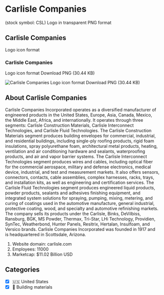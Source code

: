 # Carlisle Companies
 (stock symbol: CSL) Logo in transparent PNG format

## Carlisle Companies
 Logo icon format

### Carlisle Companies
 Logo icon format Download PNG (30.44 KB)

![Carlisle Companies
 Logo icon format Download PNG (30.44 KB)](/img/orig/CSL-354303a0.png)

## About Carlisle Companies


Carlisle Companies Incorporated operates as a diversified manufacturer of engineered products in the United States, Europe, Asia, Canada, Mexico, the Middle East, Africa, and internationally. It operates through three segments: Carlisle Construction Materials, Carlisle Interconnect Technologies, and Carlisle Fluid Technologies. The Carlisle Construction Materials segment produces building envelopes for commercial, industrial, and residential buildings, including single-ply roofing products, rigid foam insulations, spray polyurethane foam, architectural metal products, heating, ventilation and air conditioning hardware and sealants, waterproofing products, and air and vapor barrier systems. The Carlisle Interconnect Technologies segment produces wires and cables, including optical fiber for the commercial aerospace, military and defense electronics, medical device, industrial, and test and measurement markets. It also offers sensors, connectors, contacts, cable assemblies, complex harnesses, racks, trays, and installation kits, as well as engineering and certification services. The Carlisle Fluid Technologies segment produces engineered liquid products, powder products, sealants and adhesives finishing equipment, and integrated system solutions for spraying, pumping, mixing, metering, and curing of coatings used in the automotive manufacture, general industrial, protective coating, wood, and specialty and automotive refinishing markets. The company sells its products under the Carlisle, Binks, DeVilbiss, Ransburg, BGK, MS Powder, Thermax, Tri-Star, LHi Technology, Providien, SynTec, Weatherbond, Hunter Panels, Resitrix, Hertalan, Insulfoam, and Versico brands. Carlisle Companies Incorporated was founded in 1917 and is headquartered in Scottsdale, Arizona.

1. Website domain: carlisle.com
2. Employees: 11000
3. Marketcap: $11.02 Billion USD


## Categories
- [x] 🇺🇸 United States
- [x] 🧱 Building materials
